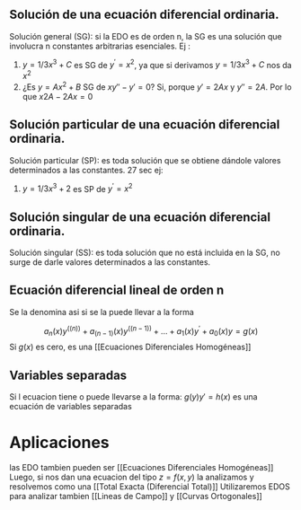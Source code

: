   ## Solución de una ecuación diferencial ordinaria.
    
Solución general (SG): si la EDO es de orden n, la SG es una solución que involucra n constantes arbitrarias esenciales.
Ej :    

1. $y=1/3 x^3+C$ es SG de $y^′=x^2$, ya que si derivamos $y=1/3 x^3+C$ nos da $x^2$
2. ¿Es $y=Ax^2+B$  SG de $x y''-y′=0$? Si, porque $y'=2Ax$ y $y''=2A$. Por lo que $x2A-2Ax = 0$

## Solución particular de una ecuación diferencial ordinaria.
   Solución particular (SP): es toda solución que se obtiene dándole valores determinados a las constantes.
   27 sec
ej: 
1.   $y=1/3 x^3+2$ es SP de $y^′=x^2$


## Solución singular de una ecuación diferencial ordinaria. 
   Solución singular (SS): es toda solución que no está incluida en la SG, no surge de darle valores determinados a las constantes.
   
 ## Ecuación diferencial lineal de orden n
 Se la denomina asi si se la puede llevar a la forma
    

$$a_n (x) y^{((n))}+a_{(n-1)} (x) y^{((n-1))}+…+a_1 (x) y^′+a_0 (x) y=g(x)$$
Si $g(x)$ es cero, es una [[Ecuaciones Diferenciales Homogéneas]]

## Variables separadas
Si l ecuacion tiene o puede llevarse a la forma: 
$g(y)y'=h(x)$
es una ecuación de variables separadas

# Aplicaciones 

las EDO tambien pueden ser [[Ecuaciones Diferenciales Homogéneas]]
Luego, si nos dan una ecuacion del tipo  $z=f(x,y)$ la analizamos y resolvemos como una [[Total Exacta (Diferencial Total)]]
Utilizaremos EDOS para analizar tambien [[Lineas de Campo]] y [[Curvas Ortogonales]]